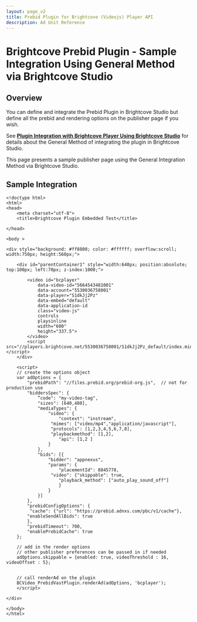 ```yaml
---
layout: page_v2
title: Prebid Plugin for Brightcove (Videojs) Player API
description: Ad Unit Reference
---
```




# Brightcove Prebid Plugin - Sample Integration Using General Method via Brightcove Studio

## Overview

You can define and integrate the Prebid Plugin in Brightcove Studio but define all the prebid and rendering options on the publisher page if you wish.  

See **[Plugin Integration with Brightcove Player Using Brightcove Studio]({{site.baseurl}}/dev-docs/plugins/bc/bc-prebid-plugin-integration-studio.html)** for details about the General Method of integrating the plugin in Brightcove Studio.

This page presents a sample publisher page using the General Integration Method via Brightcove Studio.

## Sample Integration

```
<!doctype html>
<html>
<head>
    <meta charset="utf-8">
    <title>Brightcove Plugin Embedded Test</title>

</head>

<body >

<div style="background: #ff8800; color: #ffffff; overflow:scroll; width:750px; height:560px;">

    <div id="parentContainer1" style="width:640px; position:absolute; top:100px; left:70px; z-index:1000;">

        <video id="bcplayer"
            data-video-id="5664543481001"
            data-account="5530036758001"
            data-player="S1dkJj2Pz"
            data-embed="default"
            data-application-id
            class="video-js"
            controls
            playsinline
            width="600"
            height="337.5">
        </video>
        <script src="//players.brightcove.net/5530036758001/S1dkJj2Pz_default/index.min.js"></script>  
    </div>

    <script>
    // create the options object
    var adOptions = {
        "prebidPath": "//files.prebid.org/prebid-org.js",  // not for production use
        "biddersSpec": {
            ”code": "my-video-tag",
            "sizes": [640,480],
            "mediaTypes": {
                "video": {
                    "context": "instream",
                 "mimes": ["video/mp4","application/javascript"],
                 "protocols": [1,2,3,4,5,6,7,8],
                 "playbackmethod": [1,2],
                    "api": [1,2 ]
                }
            },
            "bids": [{
                "bidder": "appnexus",
                "params": {
                    "placementId": 8845778,
                 "video": {"skippable": true,
                    "playback_method": ["auto_play_sound_off"]
                    }
                }
            }]
        },
        "prebidConfigOptions": {
         "cache": {"url": "https://prebid.adnxs.com/pbc/v1/cache"},
        "enableSendAllBids": true
        },
        "prebidTimeout": 700,
        "enablePrebidCache": true
    };

    // add in the render options
    // other publisher preferences can be passed in if needed
    adOptions.skippable = {enabled: true, videoThreshold : 16, videoOffset : 5};


    // call renderAd on the plugin
    BCVideo_PrebidVastPlugin.renderAd(adOptions, 'bcplayer');     
    </script>

</div>

</body>
</html>
```


